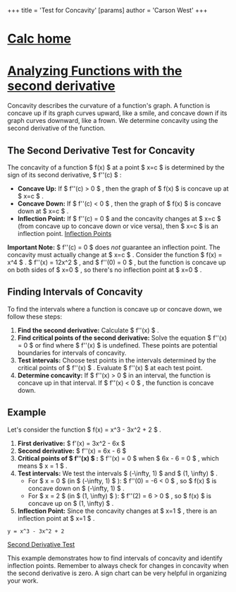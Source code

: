 +++
 title = 'Test for Concavity'
[params]
	author = 'Carson West'
+++
# [Calc home](./../calc-home/)
# [Analyzing Functions with the second derivative](./../analyzing-functions-with-the-second-derivative/)
Concavity describes the curvature of a function's graph.  A function is concave up if its graph curves upward, like a smile, and concave down if its graph curves downward, like a frown.  We determine concavity using the second derivative of the function.

## The Second Derivative Test for Concavity

The concavity of a function  $ f(x) $  at a point  $ x=c $  is determined by the sign of its second derivative,  $ f''(c) $ :

* **Concave Up:** If  $ f''(c) > 0 $ , then the graph of  $ f(x) $  is concave up at  $ x=c $ .
* **Concave Down:** If  $ f''(c) < 0 $ , then the graph of  $ f(x) $  is concave down at  $ x=c $ .
* **Inflection Point:** If  $ f''(c) = 0 $  and the concavity changes at  $ x=c $  (from concave up to concave down or vice versa), then  $ x=c $  is an inflection point.  [Inflection Points](./../inflection-points/)

**Important Note:**  $ f''(c) = 0 $  does *not* guarantee an inflection point.  The concavity must actually change at  $ x=c $ .  Consider the function  $ f(x) = x^4 $ .   $ f''(x) = 12x^2 $ , and  $ f''(0) = 0 $ , but the function is concave up on both sides of  $ x=0 $ , so there's no inflection point at  $ x=0 $ .

## Finding Intervals of Concavity

To find the intervals where a function is concave up or concave down, we follow these steps:

1. **Find the second derivative:** Calculate  $ f''(x) $ .
2. **Find critical points of the second derivative:** Solve the equation  $ f''(x) = 0 $  or find where  $ f''(x) $  is undefined. These points are potential boundaries for intervals of concavity.
3. **Test intervals:** Choose test points in the intervals determined by the critical points of  $ f''(x) $ .  Evaluate  $ f''(x) $  at each test point.
4. **Determine concavity:**  If  $ f''(x) > 0 $  in an interval, the function is concave up in that interval. If  $ f''(x) < 0 $ , the function is concave down.


## Example

Let's consider the function  $ f(x) = x^3 - 3x^2 + 2 $ .

1. **First derivative:**  $ f'(x) = 3x^2 - 6x $ 
2. **Second derivative:**  $ f''(x) = 6x - 6 $ 
3. **Critical points of  $ f''(x) $ :**  $ f''(x) = 0 $  when  $ 6x - 6 = 0 $ , which means  $ x = 1 $ .
4. **Test intervals:** We test the intervals  $ (-\infty, 1) $  and  $ (1, \infty) $ .
    * For  $ x = 0 $  (in  $ (-\infty, 1) $ ):  $ f''(0) = -6 < 0 $ , so  $ f(x) $  is concave down on  $ (-\infty, 1) $ .
    * For  $ x = 2 $  (in  $ (1, \infty) $ ):  $ f''(2) = 6 > 0 $ , so  $ f(x) $  is concave up on  $ (1, \infty) $ .
5. **Inflection Point:** Since the concavity changes at  $ x=1 $ , there is an inflection point at  $ x=1 $ .


```desmos-graph
y = x^3 - 3x^2 + 2
```

[Second Derivative Test](./../second-derivative-test/)

This example demonstrates how to find intervals of concavity and identify inflection points. Remember to always check for changes in concavity when the second derivative is zero.  A sign chart can be very helpful in organizing your work.
